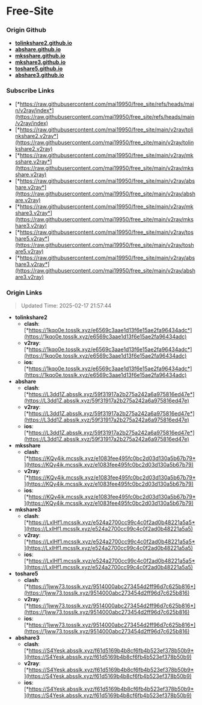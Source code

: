 # Free-Site

### Origin Github

- [**tolinkshare2.github.io**](https://github.com/tolinkshare2/tolinkshare2.github.io)
- [**abshare.github.io**](https://github.com/abshare/abshare.github.io)
- [**mksshare.github.io**](https://github.com/mksshare/mksshare.github.io)
- [**mkshare3.github.io**](https://github.com/mkshare3/mkshare3.github.io)
- [**toshare5.github.io**](https://github.com/toshare5/toshare5.github.io)
- [**abshare3.github.io**](https://github.com/abshare3/abshare3.github.io)

### Subscribe Links

- [*https://raw.githubusercontent.com/mai19950/free_site/refs/heads/main/v2ray/index*](https://raw.githubusercontent.com/mai19950/free_site/refs/heads/main/v2ray/index)
- [*https://raw.githubusercontent.com/mai19950/free_site/main/v2ray/tolinkshare2.v2ray*](https://raw.githubusercontent.com/mai19950/free_site/main/v2ray/tolinkshare2.v2ray)
- [*https://raw.githubusercontent.com/mai19950/free_site/main/v2ray/mksshare.v2ray*](https://raw.githubusercontent.com/mai19950/free_site/main/v2ray/mksshare.v2ray)
- [*https://raw.githubusercontent.com/mai19950/free_site/main/v2ray/abshare.v2ray*](https://raw.githubusercontent.com/mai19950/free_site/main/v2ray/abshare.v2ray)
- [*https://raw.githubusercontent.com/mai19950/free_site/main/v2ray/mkshare3.v2ray*](https://raw.githubusercontent.com/mai19950/free_site/main/v2ray/mkshare3.v2ray)
- [*https://raw.githubusercontent.com/mai19950/free_site/main/v2ray/toshare5.v2ray*](https://raw.githubusercontent.com/mai19950/free_site/main/v2ray/toshare5.v2ray)
- [*https://raw.githubusercontent.com/mai19950/free_site/main/v2ray/abshare3.v2ray*](https://raw.githubusercontent.com/mai19950/free_site/main/v2ray/abshare3.v2ray)

### Origin Links

> Updated Time: 2025-02-17 21:57:44

- **tolinkshare2**
  - **clash**: [*https://1kqo0e.tosslk.xyz/e6569c3aae1d13f6e15ae2fa96434adc*](https://1kqo0e.tosslk.xyz/e6569c3aae1d13f6e15ae2fa96434adc)
  - **v2ray**: [*https://1kqo0e.tosslk.xyz/e6569c3aae1d13f6e15ae2fa96434adc*](https://1kqo0e.tosslk.xyz/e6569c3aae1d13f6e15ae2fa96434adc)
  - **ios**: [*https://1kqo0e.tosslk.xyz/e6569c3aae1d13f6e15ae2fa96434adc*](https://1kqo0e.tosslk.xyz/e6569c3aae1d13f6e15ae2fa96434adc)
- **abshare**
  - **clash**: [*https://L3dd1Z.absslk.xyz/59f31917a2b275a242a6a975816ed47e*](https://L3dd1Z.absslk.xyz/59f31917a2b275a242a6a975816ed47e)
  - **v2ray**: [*https://L3dd1Z.absslk.xyz/59f31917a2b275a242a6a975816ed47e*](https://L3dd1Z.absslk.xyz/59f31917a2b275a242a6a975816ed47e)
  - **ios**: [*https://L3dd1Z.absslk.xyz/59f31917a2b275a242a6a975816ed47e*](https://L3dd1Z.absslk.xyz/59f31917a2b275a242a6a975816ed47e)
- **mksshare**
  - **clash**: [*https://KQy4ik.mcsslk.xyz/e1083fee495fc0bc2d03d130a5b67b79*](https://KQy4ik.mcsslk.xyz/e1083fee495fc0bc2d03d130a5b67b79)
  - **v2ray**: [*https://KQy4ik.mcsslk.xyz/e1083fee495fc0bc2d03d130a5b67b79*](https://KQy4ik.mcsslk.xyz/e1083fee495fc0bc2d03d130a5b67b79)
  - **ios**: [*https://KQy4ik.mcsslk.xyz/e1083fee495fc0bc2d03d130a5b67b79*](https://KQy4ik.mcsslk.xyz/e1083fee495fc0bc2d03d130a5b67b79)
- **mkshare3**
  - **clash**: [*https://LxIHf1.mcsslk.xyz/e524a2700cc99c4c0f2ad0b48221a5a5*](https://LxIHf1.mcsslk.xyz/e524a2700cc99c4c0f2ad0b48221a5a5)
  - **v2ray**: [*https://LxIHf1.mcsslk.xyz/e524a2700cc99c4c0f2ad0b48221a5a5*](https://LxIHf1.mcsslk.xyz/e524a2700cc99c4c0f2ad0b48221a5a5)
  - **ios**: [*https://LxIHf1.mcsslk.xyz/e524a2700cc99c4c0f2ad0b48221a5a5*](https://LxIHf1.mcsslk.xyz/e524a2700cc99c4c0f2ad0b48221a5a5)
- **toshare5**
  - **clash**: [*https://1jww73.tosslk.xyz/9514000abc273454d2ff96d7c625b816*](https://1jww73.tosslk.xyz/9514000abc273454d2ff96d7c625b816)
  - **v2ray**: [*https://1jww73.tosslk.xyz/9514000abc273454d2ff96d7c625b816*](https://1jww73.tosslk.xyz/9514000abc273454d2ff96d7c625b816)
  - **ios**: [*https://1jww73.tosslk.xyz/9514000abc273454d2ff96d7c625b816*](https://1jww73.tosslk.xyz/9514000abc273454d2ff96d7c625b816)
- **abshare3**
  - **clash**: [*https://S4Yesk.absslk.xyz/f61d5169b4b8cf6fb4b523ef378b50b9*](https://S4Yesk.absslk.xyz/f61d5169b4b8cf6fb4b523ef378b50b9)
  - **v2ray**: [*https://S4Yesk.absslk.xyz/f61d5169b4b8cf6fb4b523ef378b50b9*](https://S4Yesk.absslk.xyz/f61d5169b4b8cf6fb4b523ef378b50b9)
  - **ios**: [*https://S4Yesk.absslk.xyz/f61d5169b4b8cf6fb4b523ef378b50b9*](https://S4Yesk.absslk.xyz/f61d5169b4b8cf6fb4b523ef378b50b9)

